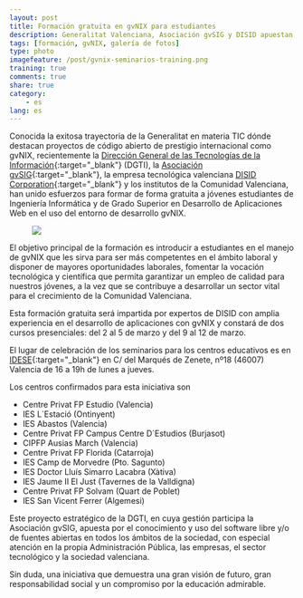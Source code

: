 ```yaml
---
layout: post
title: Formación gratuita en gvNIX para estudiantes
description: Generalitat Valenciana, Asociación gvSIG y DISID apuestan por los futuros ingenieros valencianos
tags: [formación, gvNIX, galería de fotos]
type: photo
imagefeature: /post/gvnix-seminarios-training.png
training: true
comments: true
share: true
category:
    - es
lang: es
---
```



Conocida la exitosa trayectoria de la Generalitat en materia TIC dónde destacan
proyectos de código abierto de prestigio internacional como gvNIX,
recientemente la [Dirección General de las Tecnologías de la Información](http://www.dgti.gva.es/){:target="_blank"} (DGTI),
la [Asociación gvSIG](http://www.gvsig.com){:target="_blank"}, la empresa tecnológica valenciana [DISID Corporation](http://www.disid.com){:target="_blank"} y
los institutos de la Comunidad Valenciana,
han unido esfuerzos para formar de forma gratuita a jóvenes estudiantes de Ingeniería Informática
y de Grado Superior en Desarrollo de Aplicaciones Web en el uso del entorno de desarrollo gvNIX.

<figure>
  <img src="{{ site.url }}/images/post/gvnix-seminarios-training.png">
</figure>

El objetivo principal de la formación es introducir a estudiantes en el manejo
de gvNIX que les sirva para ser más competentes en el ámbito laboral y
disponer de mayores oportunidades laborales, fomentar la vocación tecnológica
y científica que permita garantizar un empleo de calidad para nuestros jóvenes,
a la vez que se contribuye a desarrollar un sector vital para el crecimiento de
la Comunidad Valenciana.

Esta formación gratuita será impartida por expertos de DISID con amplia
experiencia en el desarrollo de aplicaciones con gvNIX y
constará de dos cursos presenciales: del 2 al 5 de marzo y del 9 al 12 de marzo.

El lugar de celebración de los seminarios para los centros educativos es en
[IDESE](http://www.idese.es/){:target="_blank"} en C/ del Marqués de Zenete,
nº18 (46007) Valencia de 16 a 19h de lunes a jueves.

Los centros confirmados para esta iniciativa son

* Centre Privat FP Estudio (Valencia)
* IES L´Estació (Ontinyent)
* IES Abastos (Valencia)
* Centre Privat FP Campus Centre D´Estudios (Burjasot)
* CIPFP Ausias March (Valencia)
* Centre Privat FP Florida (Catarroja)
* IES Camp de Morvedre (Pto. Sagunto)
* IES Doctor Lluís Simarro Lacabra (Xàtiva)
* IES Jaume II El Just (Tavernes de la Valldigna)
* Centre Privat FP Solvam (Quart de Poblet)
* IES San Vicent Ferrer (Algemesi)

Este proyecto estratégico de la DGTI, en cuya gestión participa la Asociación gvSIG,
apuesta por el conocimiento y uso del software libre y/o de fuentes abiertas en
todos los ámbitos de la sociedad, con especial atención en la propia Administración Pública,
las empresas, el sector tecnológico y la sociedad valenciana.

Sin duda, una iniciativa que demuestra una gran visión de futuro,
gran responsabilidad social y un compromiso por la educación admirable.


<!--

La apertura del seminario contó con la presencia de Jorge Elena, Director de Administración en DISID y
Juan Carlos García del Canto, desarrollador software de gvNIX y profesor del seminario.

<figure class="third">
  <a href="{{ site.url }}/images/post/estudiantes/estudiantes-1.jpg"><img src="{{ site.url }}/images/post/estudiantes/estudiantes-1.jpg"></a>
  <a href="{{ site.url }}/images/post/estudiantes/estudiantes-2.jpg"><img src="{{ site.url }}/images/post/estudiantes/estudiantes-2.jpg"></a>
  <a href="{{ site.url }}/images/post/estudiantes/estudiantes-3.jpg"><img src="{{ site.url }}/images/post/estudiantes/estudiantes-3.jpg"></a>
</figure>
<figure class="half">
  <a href="{{ site.url }}/images/post/estudiantes/estudiantes-4.jpg"><img src="{{ site.url }}/images/post/estudiantes/estudiantes-4.jpg"></a>
  <a href="{{ site.url }}/images/post/estudiantes/estudiantes-5.jpg"><img src="{{ site.url }}/images/post/estudiantes/estudiantes-5.jpg"></a>
</figure>
<figure class="half">
    <a href="{{ site.url }}/images/post/estudiantes/estudiantes-7.jpg"><img src="{{ site.url }}/images/post/estudiantes/estudiantes-7.jpg"></a>
    <a href="{{ site.url }}/images/post/estudiantes/estudiantes-8.jpg"><img src="{{ site.url }}/images/post/estudiantes/estudiantes-8.jpg"></a>
</figure>
<figure class="third">
    <a href="{{ site.url }}/images/post/estudiantes/estudiantes-9.jpg"><img src="{{ site.url }}/images/post/estudiantes/estudiantes-9.jpg"></a>
    <a href="{{ site.url }}/images/post/estudiantes/estudiantes-10.jpg"><img src="{{ site.url }}/images/post/estudiantes/estudiantes-10.jpg"></a>
    <a href="{{ site.url }}/images/post/estudiantes/estudiantes-11.jpg"><img src="{{ site.url }}/images/post/estudiantes/estudiantes-11.jpg"></a>
</figure>
<figure class="half">
  <a href="{{ site.url }}/images/post/estudiantes/estudiantes-12.jpg"><img src="{{ site.url }}/images/post/estudiantes/estudiantes-12.jpg"></a>
  <a href="{{ site.url }}/images/post/estudiantes/estudiantes-13.jpg"><img src="{{ site.url }}/images/post/estudiantes/estudiantes-13.jpg"></a>
</figure>
<figure>
<figure class="third">
    <a href="{{ site.url }}/images/post/estudiantes/estudiantes-14.jpg"><img src="{{ site.url }}/images/post/estudiantes/estudiantes-14.jpg"></a>
    <a href="{{ site.url }}/images/post/estudiantes/estudiantes-15.jpg"><img src="{{ site.url }}/images/post/estudiantes/estudiantes-15.jpg"></a>
    <a href="{{ site.url }}/images/post/estudiantes/estudiantes-16.jpg"><img src="{{ site.url }}/images/post/estudiantes/estudiantes-16.jpg"></a>
</figure>
<figure class="third">
    <a href="{{ site.url }}/images/post/estudiantes/estudiantes-17.jpg"><img src="{{ site.url }}/images/post/estudiantes/estudiantes-17.jpg"></a>
    <a href="{{ site.url }}/images/post/estudiantes/estudiantes-18.jpg"><img src="{{ site.url }}/images/post/estudiantes/estudiantes-18.jpg"></a>
    <a href="{{ site.url }}/images/post/estudiantes/estudiantes-19.jpg"><img src="{{ site.url }}/images/post/estudiantes/estudiantes-19.jpg"></a>
  <figcaption>Galería de fotos del primer seminario con los alumnos de los centros educativos de ... TBC</figcaption>
</figure>
<br>
Muchas gracias a todos por la asistencia.
-->